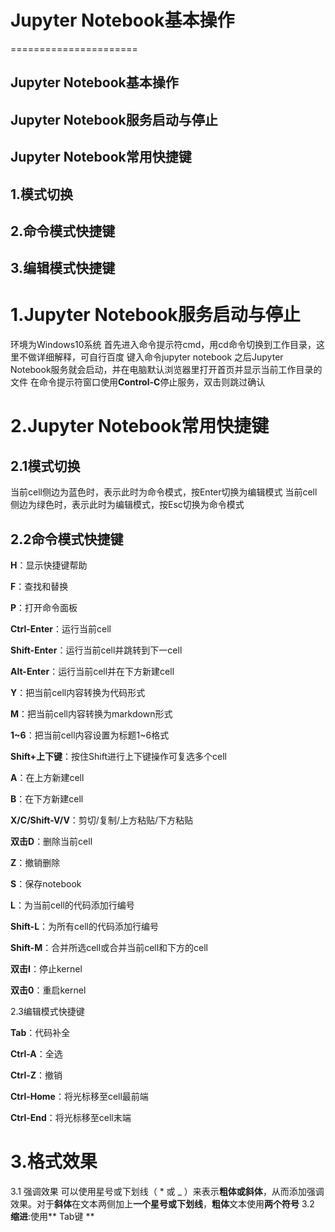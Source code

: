 # Jupyter Notebook基本操作
======================
  ## Jupyter Notebook基本操作
  ## Jupyter Notebook服务启动与停止
  ## Jupyter Notebook常用快捷键
## 1.模式切换
## 2.命令模式快捷键
## 3.编辑模式快捷键

# 1.Jupyter Notebook服务启动与停止
  环境为Windows10系统
  首先进入命令提示符cmd，用cd命令切换到工作目录，这里不做详细解释，可自行百度
  键入命令jupyter notebook
  之后Jupyter Notebook服务就会启动，并在电脑默认浏览器里打开首页并显示当前工作目录的文件
  在命令提示符窗口使用**Control-C**停止服务，双击则跳过确认

# 2.Jupyter Notebook常用快捷键
## 2.1模式切换
  当前cell侧边为蓝色时，表示此时为命令模式，按Enter切换为编辑模式
  当前cell侧边为绿色时，表示此时为编辑模式，按Esc切换为命令模式
## 2.2命令模式快捷键

  **H**：显示快捷键帮助
  
  **F**：查找和替换
  
  **P**：打开命令面板
  
  **Ctrl-Enter**：运行当前cell
  
  **Shift-Enter**：运行当前cell并跳转到下一cell
  
  **Alt-Enter**：运行当前cell并在下方新建cell
  
  **Y**：把当前cell内容转换为代码形式
  
  **M**：把当前cell内容转换为markdown形式
  
  **1~6**：把当前cell内容设置为标题1~6格式
  
  **Shift+上下键**：按住Shift进行上下键操作可复选多个cell
  
  **A**：在上方新建cell
  
  **B**：在下方新建cell
  
  **X/C/Shift-V/V**：剪切/复制/上方粘贴/下方粘贴
  
  **双击D**：删除当前cell
  
  **Z**：撤销删除
  
  **S**：保存notebook
  
  **L**：为当前cell的代码添加行编号
  
  **Shift-L**：为所有cell的代码添加行编号
  
  **Shift-M**：合并所选cell或合并当前cell和下方的cell
  
  **双击I**：停止kernel
  
  **双击0**：重启kernel
  
2.3编辑模式快捷键

  **Tab**：代码补全
  
  **Ctrl-A**：全选
  
  **Ctrl-Z**：撤销
  
  **Ctrl-Home**：将光标移至cell最前端
  
  **Ctrl-End**：将光标移至cell末端
  
# 3.格式效果
3.1 强调效果
  可以使用星号或下划线（ * 或 _ ）来表示**粗体或斜体**，从而添加强调效果。对于**斜体**在文本两侧加上**一个星号或下划线**，**粗体**文本使用**两个符号**
3.2 **缩进**:使用** Tab键 **

